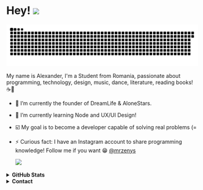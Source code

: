 # Hey! <img src="https://raw.githubusercontent.com/kaueMarques/kaueMarques/master/hi.gif" width="30px">
 ![Snake animation](https://github.com/luizeduardomr/luizeduardomr/blob/output/github-contribution-grid-snake.svg)

My name is Alexander, I'm a Student from Romania, passionate about programming, technology, design, music, dance, literature, reading books! ☕💜

- 🔭 I’m currently the founder of DreamLife & AloneStars.
- 🌱 I’m currently learning Node and UX/UI Design!
- :ballot_box_with_check: My goal is to become a developer capable of solving real problems (=
- ⚡ Curious fact: I have an Instagram account to share programming knowledge! Follow me if you want 😁 [@mrzenys](https://www.instagram.com/mrzenys)

  <a href="https://www.instagram.com/mrzenys" target="_blank">
    <img src="https://img.shields.io/badge/instagram-%23E4405F.svg?&style=for-the-badge&logo=instagram&logoColor=white" />
  </a>
  

<details><summary><b>GitHub Stats</b></summary>
  
  ![](https://github-readme-stats.vercel.app/api?username=MrZenys&show_icons=true&hide=contribs)
  ![](https://github-readme-stats.vercel.app/api/top-langs/?username=MrZenys&layout=compact&hide=Tcl)
</details>


<details><summary><b>Contact</b></summary>
  
  - [Twitch](https://www.twitch.tv/mrzenys)
  - [Gmail](mailto:luiz.reis@edu.pucrs.br)
  - [Discord](https://discords.com/bio/p/mrzenys)
  - [Discord Server](https://discord.com/invite/wruSYsAZvx)
  - [AloneStars](https://alonestars.eu/MrZenys)
  - [TikTok](https://vm.tiktok.com/ZM8W5hcQL/)
  - [MrZenys](https://www.instagram.com/mrzenys/)
 

  </details>
  
